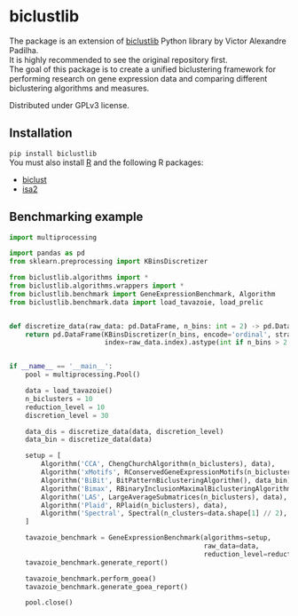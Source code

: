 # biclustlib
The package is an extension of [biclustlib](https://github.com/padilha/biclustlib) Python library by Victor Alexandre Padilha.  
It is highly recommended to see the original repository first.  
The goal of this package is to create a unified biclustering framework for performing research on gene expression data and comparing different biclustering algorithms and measures.   

Distributed under GPLv3 license.
## Installation
```pip install biclustlib```    
You must also install [R](https://www.r-project.org/) and the following R packages:
+ [biclust](https://cran.r-project.org/web/packages/biclust/index.html)
+ [isa2](https://cran.r-project.org/web/packages/isa2/index.html)

## Benchmarking example
```python
import multiprocessing

import pandas as pd
from sklearn.preprocessing import KBinsDiscretizer

from biclustlib.algorithms import *
from biclustlib.algorithms.wrappers import *
from biclustlib.benchmark import GeneExpressionBenchmark, Algorithm
from biclustlib.benchmark.data import load_tavazoie, load_prelic


def discretize_data(raw_data: pd.DataFrame, n_bins: int = 2) -> pd.DataFrame:
    return pd.DataFrame(KBinsDiscretizer(n_bins, encode='ordinal', strategy='kmeans').fit_transform(raw_data),
                        index=raw_data.index).astype(int if n_bins > 2 else bool)


if __name__ == '__main__':
    pool = multiprocessing.Pool()

    data = load_tavazoie()
    n_biclusters = 10
    reduction_level = 10
    discretion_level = 30

    data_dis = discretize_data(data, discretion_level)
    data_bin = discretize_data(data)

    setup = [
        Algorithm('CCA', ChengChurchAlgorithm(n_biclusters), data),
        Algorithm('xMotifs', RConservedGeneExpressionMotifs(n_biclusters), data_dis),
        Algorithm('BiBit', BitPatternBiclusteringAlgorithm(), data_bin),
        Algorithm('Bimax', RBinaryInclusionMaximalBiclusteringAlgorithm(n_biclusters), data_bin),
        Algorithm('LAS', LargeAverageSubmatrices(n_biclusters), data),
        Algorithm('Plaid', RPlaid(n_biclusters), data),
        Algorithm('Spectral', Spectral(n_clusters=data.shape[1] // 2), data + abs(data.min().min()) + 1),
    ]

    tavazoie_benchmark = GeneExpressionBenchmark(algorithms=setup,
                                                 raw_data=data,
                                                 reduction_level=reduction_level).run(pool)
    tavazoie_benchmark.generate_report()

    tavazoie_benchmark.perform_goea()
    tavazoie_benchmark.generate_goea_report()

    pool.close()

```

